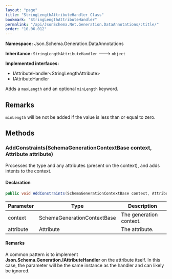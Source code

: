 ```yaml
---
layout: "page"
title: "StringLengthAttributeHandler Class"
bookmark: "StringLengthAttributeHandler"
permalink: "/api/JsonSchema.Net.Generation.DataAnnotations/:title/"
order: "10.06.012"
---
```

**Namespace:** Json.Schema.Generation.DataAnnotations

**Inheritance:**
`StringLengthAttributeHandler`
 🡒 
`object`

**Implemented interfaces:**

- IAttributeHandler\<StringLengthAttribute\>
- IAttributeHandler

Adds a `maxLength` and an optional `minLength` keyword.

## Remarks

`minLength` will be not be added if the value is less than or equal to zero.

## Methods

### AddConstraints(SchemaGenerationContextBase context, Attribute attribute)

Processes the type and any attributes (present on the context), and adds
intents to the context.

#### Declaration

```c#
public void AddConstraints(SchemaGenerationContextBase context, Attribute attribute)
```

| Parameter | Type | Description |
|---|---|---|
| context | SchemaGenerationContextBase | The generation context. |
| attribute | Attribute | The attribute. |


#### Remarks

A common pattern is to implement **Json.Schema.Generation.IAttributeHandler** on the
attribute itself.  In this case, the <paramref name="attribute" /> parameter
will be the same instance as the handler and can likely be ignored.

